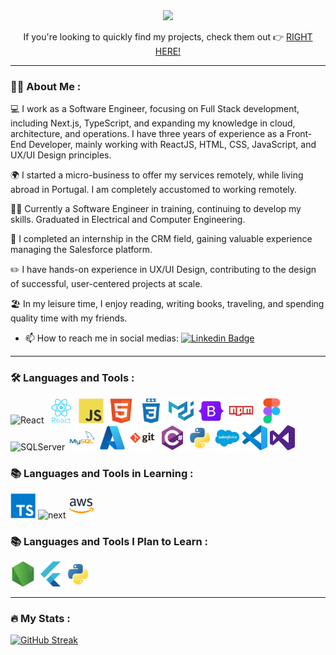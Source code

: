 <div id="header" align="center">
  <img src="https://media2.giphy.com/media/v1.Y2lkPTc5MGI3NjExZXh4aXc3dTlhcnoxMDJzc2xwbG91YTU4a2N2YXhkZzFmYXI3dHR2ZiZlcD12MV9pbnRlcm5hbF9naWZfYnlfaWQmY3Q9cw/paTz7UZbPfTZFRYnnB/giphy.gif" width="400"/>
  <p> If you're looking to quickly find my projects, check them out 👉  <a href="https://github.com/BeatrizMatsushita/Projects"> RIGHT HERE! </a> </p>
</div>

---

### :woman_technologist: About Me :

💻 I work as a Software Engineer, focusing on Full Stack development, including Next.js, TypeScript, and expanding my knowledge in cloud, architecture, and operations. I have three years of experience as a Front-End Developer, mainly working with ReactJS, HTML, CSS, JavaScript, and UX/UI Design principles.

🌍 I started a micro-business to offer my services remotely, while living abroad in Portugal. I am completely accustomed to working remotely.

👩‍🎓 Currently a Software Engineer in training, continuing to develop my skills. Graduated in Electrical and Computer Engineering.

🔭 I completed an internship in the CRM field, gaining valuable experience managing the Salesforce platform.

✏️ I have hands-on experience in UX/UI Design, contributing to the design of successful, user-centered projects at scale.

🏖️ In my leisure time, I enjoy reading, writing books, traveling, and spending quality time with my friends.

- :mailbox: How to reach me in social medias: [![Linkedin Badge](https://img.shields.io/badge/-BiaBMatsu-blue?style=flat&logo=Linkedin&logoColor=white)](https://www.linkedin.com/in/beatriz-basilio-matsushita/)

---

### :hammer_and_wrench: Languages and Tools :

<div>
  
  <img src="https://github.com/devicons/devicon/blob/master/icons/react/next-original.svg" title="React" alt="React" width="40" height="40"/>&nbsp;
  <img src="https://github.com/devicons/devicon/blob/master/icons/react/react-original-wordmark.svg" title="React" alt="React" width="40" height="40"/>&nbsp;
  <img src="https://github.com/devicons/devicon/blob/master/icons/javascript/javascript-original.svg" title="JavaScript" alt="JavaScript" width="40" height="40"/>&nbsp;
  <img src="https://github.com/devicons/devicon/blob/master/icons/html5/html5-original.svg" title="HTML5" alt="HTML" width="40" height="40"/>&nbsp;
  <img src="https://github.com/devicons/devicon/blob/master/icons/css3/css3-plain-wordmark.svg"  title="CSS3" alt="CSS" width="40" height="40"/>&nbsp;
  <img src="https://github.com/devicons/devicon/blob/master/icons/materialui/materialui-original.svg" title="Material UI" alt="Material UI" width="40" height="40"/>&nbsp;
  <img src="https://github.com/devicons/devicon/blob/master/icons/bootstrap/bootstrap-original.svg" title="Bootstrap" alt="Bootstrap" width="40" height="40"/>&nbsp;
  <img src="https://github.com/devicons/devicon/blob/master/icons/npm/npm-original-wordmark.svg" title="npm" alt="npm" width="40" height="40"/>&nbsp;
  <img src="https://github.com/devicons/devicon/blob/master/icons/figma/figma-original.svg" title="Figma" alt="Figma" width="40" height="40"/>&nbsp;
 <img src="https://cdn.jsdelivr.net/gh/devicons/devicon/icons/microsoftsqlserver/microsoftsqlserver-plain.svg" title="SQLServer" alt="SQLServer" width="40" height="40"/>&nbsp;
  <img src="https://github.com/devicons/devicon/blob/master/icons/mysql/mysql-original-wordmark.svg" title="MySQL"  alt="MySQL" width="40" height="40"/>&nbsp;
  <img src="https://github.com/devicons/devicon/blob/master/icons/azure/azure-original.svg" title="Azure" alt="Azure" width="40" height="40"/>&nbsp;
  <img src="https://github.com/devicons/devicon/blob/master/icons/git/git-original-wordmark.svg" title="Git" alt="Git" width="40" height="40"/>&nbsp;
  <img src="https://github.com/devicons/devicon/blob/master/icons/csharp/csharp-original.svg" title="Csharp" alt="Csharp" width="40" height="40"/>
    <img src="https://github.com/devicons/devicon/blob/master/icons/python/python-original.svg" title="Python" alt="Python" width="40" height="40"/>
   <img src="https://github.com/devicons/devicon/blob/master/icons/salesforce/salesforce-original.svg" title="Salesforce" alt="Salesforce" width="40" height="40"/> 
  <img src="https://github.com/devicons/devicon/blob/master/icons/vscode/vscode-original.svg" title="VSCode" alt="VSCode" width="40" height="40"/>
  <img src="https://github.com/devicons/devicon/blob/master/icons/visualstudio/visualstudio-plain.svg" title="VisualStudio" alt="VisualStudio" width="40" height="40"/>
</div>  

### 📚 Languages and Tools in Learning :
  <div>
    <img src="https://github.com/devicons/devicon/blob/master/icons/typescript/typescript-plain.svg" title="Typescript" alt="Typescript" width="40" height="40"/>
    <img src="https://github.com/devicons/devicon/blob/master/icons/next/next-original.svg" title="next" alt="next" width="40" height="40"/>
    <img src="https://github.com/devicons/devicon/blob/master/icons/amazonwebservices/amazonwebservices-original-wordmark.svg" title="aws" alt="aws" width="40" height="40"/>
  </div>
  
 ### 📚 Languages and Tools I Plan to Learn :
  <div>
    <img src="https://github.com/devicons/devicon/blob/master/icons/nodejs/nodejs-original.svg" title="NodeJs" alt="NodeJs" width="40" height="40"/>
    <img src="https://github.com/devicons/devicon/blob/master/icons/flutter/flutter-original.svg" title="Flutter" alt="Flutter" width="40" height="40"/>
    <img src="https://github.com/devicons/devicon/blob/master/icons/python/python-original.svg" title="Python" alt="Python" width="40" height="40"/>
  </div>
 
 ---

### :fire: My Stats : 
 [![GitHub Streak](http://github-readme-streak-stats.herokuapp.com?user=BeatrizMatsushita&theme=dark&border_radius=10&date_format=j%20M%5B%20Y%5D)](https://git.io/streak-stats)
 
